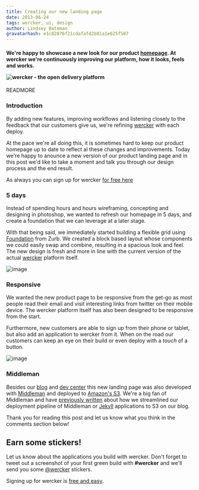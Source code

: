 ```yaml
---
title: Creating our new landing page
date: 2013-06-24
tags: wercker, ui, design
author: Lindsey Bateman
gravatarhash: e1c82876f21cdafafd2b01a1e625f587
---
```


<h4 class="subheader">

We're happy to showcase a new look for our product <a href="http://wercker.com">homepage</a>.
At wercker we're continuously improving our platform, how it looks, feels and works.

<img src="http://f.cl.ly/items/412f0n0f1B0E1Q1m3o0L/wercker_home_screenshot2.jpg" alt="wercker - the open delivery platform">

</h4>

READMORE

### Introduction

By adding new features, improving workflows and listening closely to the feedback that our customers give us, we're refining [wercker](http://wercker.com) with each deploy.

At the pace we're all doing this, it is sometimes hard to keep our product homepage up to date to reflect al these changes and improvements.
Today we're happy to anounce a new version of our product landing page and in this post we'd like to take a moment and talk you through our design process and the end result.

As always you can sign up for wercker <a href="https://app.wercker.com/users/new/">for free here</a>

### 5 days

Instead of spending hours and hours wireframing, concepting and designing in photoshop,
we wanted to refresh our homepage in 5 days, and create a foundation that we can leverage at a later stage.

With that being said, we immediately started building a flexible grid using [Foundation](http://foundation.zurb.com/) from Zurb.
We created a block based layout whose components we could easily swap and combine, resulting in a spacious look and feel.
The new design is fresh and more in line with the current version of the actual [wercker](http://wercker.com) platform itself.

![image](http://f.cl.ly/items/2E461J021F2i0m0u142V/wercker_home_screenshot1.jpg)

### Responsive

We wanted the new product page to be responsive from the get-go as most people read their email and visit interesting links from
twitter on their mobile device. The wercker platform itself has also been designed to be responsive from the start.

Furthermore, new customers are able to sign up from their phone or tablet, but also add an application to wercker from it.
When on the road our customers can keep an eye on their build or even deploy with a *touch* of a button.

![image](http://f.cl.ly/items/251I112q2r3h2D421P2R/wercker_home_screenshot3.jpg)

### Middleman

Besides our [blog](http://blog.wercker.com) and [dev center](http://devcenter.wercker.com) this new landing page was also developed with [Middleman](http://middlemanapp.com) and deployed to [Amazon's S3](http://aws.amazon.com/s3/).
We're a big fan of Middleman and have [previously written](http://blog.wercker.com/2013/06/10/Streamlining-Middleman-Deploys-to-s3.html) about how we streamlined our deployment pipeline of Middleman
or [Jekyll](http://blog.wercker.com/2013/05/31/simplify-you-jekyll-publishing-process-with-wercker.html) applications to S3 on our blog.


Thank you for reading this post and let us know what you think in the comments section below!

## Earn some stickers!

Let us know about the applications you build with wercker. Don't forget to tweet out a screenshot of your first green build with **#wercker** and we'll send you some [@wercker](http://twitter.com/wercker) stickers.

Signing up for wercker is [free and easy](https://app.wercker.com/users/new/).
